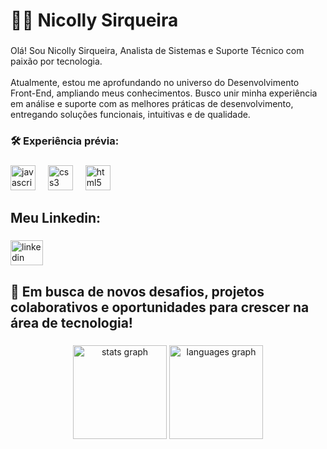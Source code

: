 <h1 align="left">👩‍💻 Nicolly Sirqueira</h1>

###

<p align="left">Olá! Sou Nicolly Sirqueira, Analista de Sistemas e Suporte Técnico com paixão por tecnologia.<br><br>Atualmente, estou me aprofundando no universo do Desenvolvimento Front-End, ampliando meus conhecimentos. Busco unir minha experiência em análise e suporte com as melhores práticas de desenvolvimento, entregando soluções funcionais, intuitivas e de qualidade.</p>

###

<h3 align="left">🛠️ Experiência prévia:</h3>

###

<div align="left">
  <img src="https://cdn.jsdelivr.net/gh/devicons/devicon/icons/javascript/javascript-original.svg" height="40" alt="javascript logo"  />
  <img width="12" />
  <img src="https://cdn.jsdelivr.net/gh/devicons/devicon/icons/css3/css3-original.svg" height="40" alt="css3 logo"  />
  <img width="12" />
  <img src="https://cdn.jsdelivr.net/gh/devicons/devicon/icons/html5/html5-original.svg" height="40" alt="html5 logo"  />
</div>

###

<h2 align="left">Meu Linkedin:</h2>

###

<div align="left">
  <a href="https://www.linkedin.com/in/nicollysirqueira/" target="_blank">
    <img src="https://raw.githubusercontent.com/maurodesouza/profile-readme-generator/master/src/assets/icons/social/linkedin/default.svg" width="52" height="40" alt="linkedin logo"  />
  </a>
</div>

###

<h2 align="left">🚀 Em busca de novos desafios, projetos colaborativos e oportunidades para crescer na área de tecnologia!</h2>

###

<div align="center">
  <img src="https://github-readme-stats.vercel.app/api?username=nicollysirqueira&hide_title=false&hide_rank=false&show_icons=true&include_all_commits=true&count_private=true&disable_animations=false&theme=dracula&locale=en&hide_border=false&order=1" height="150" alt="stats graph"  />
  <img src="https://github-readme-stats.vercel.app/api/top-langs?username=nicollysirqueira&locale=en&hide_title=false&layout=compact&card_width=320&langs_count=5&theme=dracula&hide_border=false&order=2" height="150" alt="languages graph"  />
</div>

###
